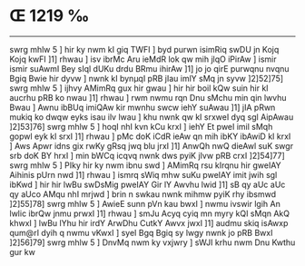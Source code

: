 # Œ 1219 ‰
---
swrg mhlw 5 ] hir ky nwm kI giq TWFI ] byd purwn isimRiq swDU jn
Kojq Kojq kwFI ]1] rhwau ] isv ibrMc Aru ieMdR lok qw mih jlqO
iPirAw ] ismir ismir suAwmI Bey sIql dUKu drdu BRmu ihirAw ]1] jo jo
qirE purwqnu nvqnu Bgiq Bwie hir dyvw ] nwnk kI bynµqI pRB jIau imlY
sMq jn syvw ]2]52]75] swrg mhlw 5 ] ijhvy AMimRq gux hir gwau ]
hir hir boil kQw suin hir kI aucrhu pRB ko nwau ]1] rhwau ] rwm nwmu
rqn Dnu sMchu min qin lwvhu Bwau ] Awnu ibBUq imiQAw kir mwnhu swcw
iehY suAwau ]1] jIA pRwn mukiq ko dwqw eyks isau ilv lwau ] khu nwnk
qw kI srxweI dyq sgl AipAwau ]2]53]76] swrg mhlw 5 ] hoqI
nhI kvn kCu krxI ] iehY Et pweI imil sMqh gopwl eyk kI srxI ]1]
rhwau ] pMc doK iCdR ieAw qn mih ibKY ibAwiD kI krxI ] Aws Apwr
idns gix rwKy gRsq jwq blu jrxI ]1] AnwQh nwQ dieAwl suK swgr
srb doK BY hrxI ] min bWCq icqvq nwnk dws pyiK jIvw pRB crxI
]2]54]77] swrg mhlw 5 ] PIky hir ky nwm ibnu swd ] AMimRq rsu
kIrqnu hir gweIAY Aihinis pUrn nwd ]1] rhwau ] ismrq sWiq mhw
suKu pweIAY imit jwih sgl ibKwd ] hir hir lwBu swDsMig pweIAY Gir lY
Awvhu lwid ]1] sB qy aUc aUc qy aUco AMqu nhI mrjwd ] brin n swkau
nwnk mihmw pyiK rhy ibsmwd ]2]55]78] swrg mhlw 5 ] AwieE
sunn pVn kau bwxI ] nwmu ivswir lgih An lwlic ibrQw jnmu prwxI
]1] rhwau ] smJu Acyq cyiq mn myry kQI sMqn AkQ khwxI ] lwBu lYhu
hir irdY ArwDhu CutkY Awvx jwxI ]1] audmu skiq isAwxp qum@rI dyih q
nwmu vKwxI ] syeI Bgq Bgiq sy lwgy nwnk jo pRB BwxI ]2]56]79]
swrg mhlw 5 ] DnvMq nwm ky vxjwry ] sWJI krhu nwm Dnu Kwthu gur kw
####
